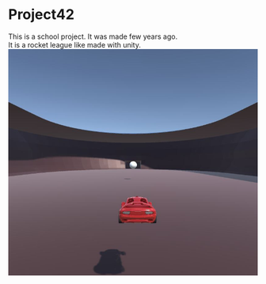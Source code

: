 # Project42

This is a school project. It was made few years ago.  
It is a rocket league like made with unity.  
![alt text](https://github.com/Armand-B/Project42/blob/master/project42.JPG)
